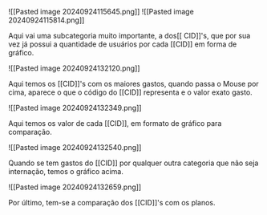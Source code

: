 ![[Pasted image 20240924115645.png]]
![[Pasted image 20240924115814.png]]


Aqui vai uma subcategoria muito importante, a dos[[ CID]]'s, que por sua vez já possui a quantidade de usuários por cada [[CID]] em forma de gráfico.


![[Pasted image 20240924132120.png]]


Aqui temos os [[CID]]'s com os maiores gastos, quando passa o Mouse por cima, aparece o que o código do [[CID]] representa e o valor exato gasto.


![[Pasted image 20240924132349.png]]


Aqui temos os valor de cada [[CID]], em formato de gráfico para comparação.


![[Pasted image 20240924132540.png]]


Quando se tem gastos do [[CID]] por qualquer outra categoria que não seja internação, temos o gráfico acima.


![[Pasted image 20240924132659.png]]


Por último, tem-se a comparação dos [[CID]]'s com os planos.